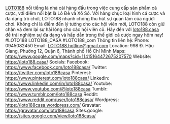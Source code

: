 <a href="https://loto188.casa/">LOTO188</a> nổi tiếng là nhà cái hàng đầu trong việc cung cấp sản phẩm cá cược, với điểm nổi bật là Lô Đề và Xổ Số. Với hàng chục loại hình cá cược và đa dạng trò chơi, LOTO188 nhanh chóng thu hút sự quan tâm của người chơi. Không chỉ là điểm đến lý tưởng cho các hội viên mới, LOTO188 còn giữ chân và đem lại sự hài lòng cho các hội viên cũ. Hãy đến với <a href="https://loto188.casa/">loto188.casa</a> để trải nghiệm sự đa dạng và hấp dẫn trong thế giới cá cược ngay hôm nay!
#LOTO188 LOTO188_CASA #LOTO188_com
Thông tin liên hệ:
Phone: 0945082450
Email: LOTO188.hotline@gmail.com
Location: 998 Đ. Hậu Giang, Phường 12, Quận 6, Thành phố Hồ Chí Minh
Maps: <a href="https://www.google.com/maps?cid=11415164472675207570">https://www.google.com/maps?cid=11415164472675207570</a>
Website: <a href="https://loto188.casa/">https://loto188.casa/</a>
Socials:
Facebook: <a href="https://www.facebook.com/loto188casa/">https://www.facebook.com/loto188casa/</a>
Twitter: <a href="https://twitter.com/loto188casa">https://twitter.com/loto188casa</a>
Pinterest: <a href="https://www.pinterest.com/loto188casa/">https://www.pinterest.com/loto188casa/</a>
Linkedin: <a href="https://www.linkedin.com/in/loto188casa/">https://www.linkedin.com/in/loto188casa/</a>
Youtube: <a href="https://www.youtube.com/@loto188casa">https://www.youtube.com/@loto188casa</a>
Tumblr: <a href="https://www.tumblr.com/loto188casa">https://www.tumblr.com/loto188casa</a>
Reddit: <a href="https://www.reddit.com/user/loto188casa/">https://www.reddit.com/user/loto188casa/</a>
Wordpress: <a href="https://loto188casa.wordpress.com/">https://loto188casa.wordpress.com/</a>
Gravatar: <a href="https://gravatar.com/loto188casa">https://gravatar.com/loto188casa</a>
Sites.google: <a href="https://sites.google.com/view/loto188casa/">https://sites.google.com/view/loto188casa/</a>